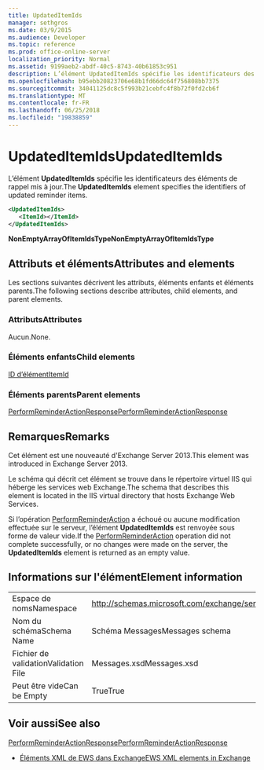 ```yaml
---
title: UpdatedItemIds
manager: sethgros
ms.date: 03/9/2015
ms.audience: Developer
ms.topic: reference
ms.prod: office-online-server
localization_priority: Normal
ms.assetid: 9199aeb2-abdf-40c5-8743-40b61853c951
description: L’élément UpdatedItemIds spécifie les identificateurs des éléments de rappel mis à jour.
ms.openlocfilehash: b95ebb20823706e68b1fd66dc64f756808bb7375
ms.sourcegitcommit: 34041125dc8c5f993b21cebfc4f8b72f0fd2cb6f
ms.translationtype: MT
ms.contentlocale: fr-FR
ms.lasthandoff: 06/25/2018
ms.locfileid: "19838859"
---
```

# <a name="updateditemids"></a><span data-ttu-id="4fdda-103">UpdatedItemIds</span><span class="sxs-lookup"><span data-stu-id="4fdda-103">UpdatedItemIds</span></span>

<span data-ttu-id="4fdda-104">L’élément **UpdatedItemIds** spécifie les identificateurs des éléments de rappel mis à jour.</span><span class="sxs-lookup"><span data-stu-id="4fdda-104">The **UpdatedItemIds** element specifies the identifiers of updated reminder items.</span></span> 
  
```XML
<UpdatedItemIds>
   <ItemId></ItemId>
</UpdatedItemIds>

```

 <span data-ttu-id="4fdda-105">**NonEmptyArrayOfItemIdsType**</span><span class="sxs-lookup"><span data-stu-id="4fdda-105">**NonEmptyArrayOfItemIdsType**</span></span>
## <a name="attributes-and-elements"></a><span data-ttu-id="4fdda-106">Attributs et éléments</span><span class="sxs-lookup"><span data-stu-id="4fdda-106">Attributes and elements</span></span>

<span data-ttu-id="4fdda-107">Les sections suivantes décrivent les attributs, éléments enfants et éléments parents.</span><span class="sxs-lookup"><span data-stu-id="4fdda-107">The following sections describe attributes, child elements, and parent elements.</span></span>
  
### <a name="attributes"></a><span data-ttu-id="4fdda-108">Attributs</span><span class="sxs-lookup"><span data-stu-id="4fdda-108">Attributes</span></span>

<span data-ttu-id="4fdda-109">Aucun.</span><span class="sxs-lookup"><span data-stu-id="4fdda-109">None.</span></span>
  
### <a name="child-elements"></a><span data-ttu-id="4fdda-110">Éléments enfants</span><span class="sxs-lookup"><span data-stu-id="4fdda-110">Child elements</span></span>

[<span data-ttu-id="4fdda-111">ID d’élément</span><span class="sxs-lookup"><span data-stu-id="4fdda-111">ItemId</span></span>](itemid.md)
  
### <a name="parent-elements"></a><span data-ttu-id="4fdda-112">Éléments parents</span><span class="sxs-lookup"><span data-stu-id="4fdda-112">Parent elements</span></span>

[<span data-ttu-id="4fdda-113">PerformReminderActionResponse</span><span class="sxs-lookup"><span data-stu-id="4fdda-113">PerformReminderActionResponse</span></span>](performreminderactionresponse.md)
  
## <a name="remarks"></a><span data-ttu-id="4fdda-114">Remarques</span><span class="sxs-lookup"><span data-stu-id="4fdda-114">Remarks</span></span>

<span data-ttu-id="4fdda-115">Cet élément est une nouveauté d'Exchange Server 2013.</span><span class="sxs-lookup"><span data-stu-id="4fdda-115">This element was introduced in Exchange Server 2013.</span></span>
  
<span data-ttu-id="4fdda-116">Le schéma qui décrit cet élément se trouve dans le répertoire virtuel IIS qui héberge les services web Exchange.</span><span class="sxs-lookup"><span data-stu-id="4fdda-116">The schema that describes this element is located in the IIS virtual directory that hosts Exchange Web Services.</span></span>
  
<span data-ttu-id="4fdda-117">Si l’opération [PerformReminderAction](performreminderaction-operation.md) a échoué ou aucune modification effectuée sur le serveur, l’élément **UpdatedItemIds** est renvoyée sous forme de valeur vide.</span><span class="sxs-lookup"><span data-stu-id="4fdda-117">If the [PerformReminderAction](performreminderaction-operation.md) operation did not complete successfully, or no changes were made on the server, the **UpdatedItemIds** element is returned as an empty value.</span></span> 
  
## <a name="element-information"></a><span data-ttu-id="4fdda-118">Informations sur l'élément</span><span class="sxs-lookup"><span data-stu-id="4fdda-118">Element information</span></span>

|||
|:-----|:-----|
|<span data-ttu-id="4fdda-119">Espace de noms</span><span class="sxs-lookup"><span data-stu-id="4fdda-119">Namespace</span></span>  <br/> |http://schemas.microsoft.com/exchange/services/2006/messages  <br/> |
|<span data-ttu-id="4fdda-120">Nom du schéma</span><span class="sxs-lookup"><span data-stu-id="4fdda-120">Schema Name</span></span>  <br/> |<span data-ttu-id="4fdda-121">Schéma Messages</span><span class="sxs-lookup"><span data-stu-id="4fdda-121">Messages schema</span></span>  <br/> |
|<span data-ttu-id="4fdda-122">Fichier de validation</span><span class="sxs-lookup"><span data-stu-id="4fdda-122">Validation File</span></span>  <br/> |<span data-ttu-id="4fdda-123">Messages.xsd</span><span class="sxs-lookup"><span data-stu-id="4fdda-123">Messages.xsd</span></span>  <br/> |
|<span data-ttu-id="4fdda-124">Peut être vide</span><span class="sxs-lookup"><span data-stu-id="4fdda-124">Can be Empty</span></span>  <br/> |<span data-ttu-id="4fdda-125">True</span><span class="sxs-lookup"><span data-stu-id="4fdda-125">True</span></span>  <br/> |
   
## <a name="see-also"></a><span data-ttu-id="4fdda-126">Voir aussi</span><span class="sxs-lookup"><span data-stu-id="4fdda-126">See also</span></span>



[<span data-ttu-id="4fdda-127">PerformReminderActionResponse</span><span class="sxs-lookup"><span data-stu-id="4fdda-127">PerformReminderActionResponse</span></span>](performreminderactionresponse.md)


- [<span data-ttu-id="4fdda-128">Éléments XML de EWS dans Exchange</span><span class="sxs-lookup"><span data-stu-id="4fdda-128">EWS XML elements in Exchange</span></span>](ews-xml-elements-in-exchange.md)

